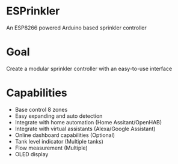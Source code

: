 # ESPrinkler
An ESP8266 powered Arduino based sprinkler controller

# Goal
Create a modular sprinkler controller with an easy-to-use interface

# Capabilities
- Base control 8 zones
- Easy expanding and auto detection
- Integrate with home automation (Home Assitant/OpenHAB)
- Integrate with virtual assistants (Alexa/Google Assistant)
- Online dashboard capabilities (Optional)
- Tank level indicator (Multiple tanks)
- Flow measurement (Multiple)
- OLED display
